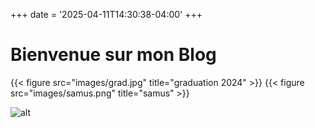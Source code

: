 +++
date = '2025-04-11T14:30:38-04:00'
+++
# Bienvenue sur mon Blog

{{< figure src="images/grad.jpg" title="graduation 2024" >}}
{{< figure src="images/samus.png" title="samus" >}}

![alt](images/samus.png)

